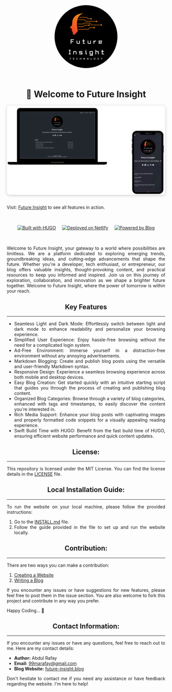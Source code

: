 <style>
    /* Intro Circle image CSS */
    .circle {
        width: 200px;
        height: 200px;
        border-radius: 50%;
        margin: 0 auto;
        position: relative;
        transform: translateY(-5%);
        overflow: hidden;
      }
      .circle img {
        display: block;
        width: 100%;
        height: 100%;
        object-fit: cover;
      }

      /* Wavying Hand animation */

    /* Moving Hande animation */
    .wave {
        animation-name: wave-animation;  /* Refers to the name of your @keyframes element below */
        animation-duration: 2.5s;        /* Change to speed up or slow down */
        animation-iteration-count: infinite;  /* Never stop waving :) */
        transform-origin: 70% 70%;       /* Pivot around the bottom-left palm */
        display: inline-block;
      }

      @keyframes wave-animation {
          0% { transform: rotate( 0.0deg) }
        10% { transform: rotate(14.0deg) }  /* The following five values can be played with to make the waving more or less extreme */
        20% { transform: rotate(-8.0deg) }
        30% { transform: rotate(14.0deg) }
        40% { transform: rotate(-4.0deg) }
        50% { transform: rotate(10.0deg) }
        60% { transform: rotate( 0.0deg) }  /* Reset for the last half to pause */
        100% { transform: rotate( 0.0deg) }
      }


      .container {
        display: flex;
        justify-content: center;
        align-items: center;
        height: 100vh;
        /* background-color: #f5f5f5; */
    }

    .image-container {
        justify-content: center;
        align-items: center;
        border-radius: 10px;
        overflow: hidden;
        box-shadow: 0 2px 10px rgba(0, 0, 0, 0.2);
    }

    .preview-image {
        display: block;
        max-width: 100%;
        height: auto;
        border-radius: 10px;
    }

    h1, h2 {
        text-align: center;
        /* text-decoration: underline; */
      }

      p,ul,li,ol {
        text-align: justify;
      }
</style>

<br>
<br>
<div>
    <div class="circle">
        <img src="static/images/16.png" alt="Your Image">
    </div>
    <br>
    <h1><span class="wave">👋</span> Welcome to Future Insight</h1>
</div>

<div class="image-container">
        <img src="static/images/readME/final-intor-image(1).png" alt="Future Insight Preview" class="preview-image">
</div>
<br>

Visit: [Future Insight](https://future-insight.blog/) to see all features in action.

<br>
<br>
<div style="display: flex; justify-content: center;">
  <a href="https://gohugo.io/"><img src="https://img.shields.io/badge/Built%20with-HUGO-FF4088?style=flat-square&logo=hugo&logoColor=white" alt="Built with HUGO"></a>
  <span style="margin: 0 10px;"></span>
  <a href="https://www.netlify.com/"><img src="https://img.shields.io/badge/Deployed%20on-Netlify-00C7B7?style=flat-square&logo=netlify&logoColor=white" alt="Deployed on Netlify"></a>
  <span style="margin: 0 10px;"></span>
  <a href="https://future-insight.blog/"><img src="https://img.shields.io/badge/Powered%20by-Blog-3498DB?style=flat-square&logo=blogger&logoColor=white" alt="Powered by Blog"></a>
</div>
<br>
<br>

<p>
Welcome to Future Insight, your gateway to a world where possibilities are limitless. We are a platform dedicated to exploring emerging trends, groundbreaking ideas, and cutting-edge advancements that shape the future. Whether you're a developer, tech enthusiast, or entrepreneur, our blog offers valuable insights, thought-provoking content, and practical resources to keep you informed and inspired. Join us on this journey of exploration, collaboration, and innovation as we shape a brighter future together. Welcome to Future Insight, where the power of tomorrow is within your reach.
</p>

<h2>Key Features</h2>

------

<ul>
  <li>Seamless Light and Dark Mode: Effortlessly switch between light and dark mode to enhance readability and personalize your browsing experience.</li>
  <li>Simplified User Experience: Enjoy hassle-free browsing without the need for a complicated login system.</li>
  <li>Ad-Free Environment: Immerse yourself in a distraction-free environment without any annoying advertisements.</li>
  <li>Markdown Blogging: Create and publish blog posts using the versatile and user-friendly Markdown syntax.</li>
  <li>Responsive Design: Experience a seamless browsing experience across both mobile and desktop devices.</li>
  <li>Easy Blog Creation: Get started quickly with an intuitive starting script that guides you through the process of creating and publishing blog content.</li>
  <li>Organized Blog Categories: Browse through a variety of blog categories, enhanced with tags and timestamps, to easily discover the content you're interested in.</li>
  <li>Rich Media Support: Enhance your blog posts with captivating images and properly formatted code snippets for a visually appealing reading experience.</li>
  <li>Swift Build Time with HUGO: Benefit from the fast build time of HUGO, ensuring efficient website performance and quick content updates.</li>
</ul>


<h2>License:</h2>

----

<p>This repository is licensed under the MIT License. You can find the license details in the <a href="/LICENSE">LICENSE</a> file.</p>

<h2>Local Installation Guide:</h2>

----

<p>To run the website on your local machine, please follow the provided instructions:</p>
<ol>
  <li>Go to the <a href="/Instruction/INSTALL.md">INSTALL.md</a> file.</li>
  <li>Follow the guide provided in the file to set up and run the website locally.</li>
</ol>

<h2>Contribution:</h2>

----

<p>There are two ways you can make a contribution:</p>
<ol>
  <li><a href="/Instruction/Development.md">Creating a Website</a></li>
  <li><a href="/Instruction/Write-blog.md">Writing a Blog</a></li>
</ol>
<p>If you encounter any issues or have suggestions for new features, please feel free to post them in the issue section. You are also welcome to fork this project and contribute in any way you prefer.</p>
<p>Happy Coding... <span class="wave">👋</span></p>


<h2>Contact Information:</h2>

----

<p>If you encounter any issues or have any questions, feel free to reach out to me. Here are my contact details:</p>
<ul>
  <li><strong>Author:</strong> Abdul Rafay</li>
  <li><strong>Email:</strong> <a href="mailto:99marafay@gmail.com">99marafay@gmail.com</a></li>
  <li><strong>Blog Website:</strong> <a href="https://future-insight.blog">future-insight.blog</a></li>
</ul>
<p>Don't hesitate to contact me if you need any assistance or have feedback regarding the website. I'm here to help!</p>
